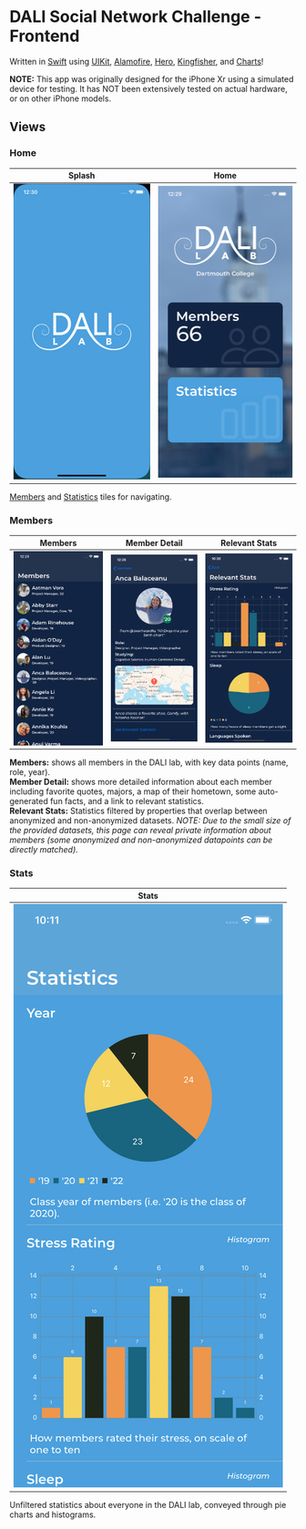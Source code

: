 # DALI Social Network Challenge - Frontend

Written in [Swift](https://developer.apple.com/swift/) using [UIKit](https://developer.apple.com/documentation/uikit), [Alamofire](https://github.com/Alamofire/Alamofire), [Hero](https://github.com/HeroTransitions/Hero), [Kingfisher](https://github.com/onevcat/Kingfisher), and [Charts](https://github.com/danielgindi/Charts)!

**NOTE:** This app was originally designed for the iPhone Xr using a simulated device for testing. It has NOT been extensively tested on actual hardware, or on other iPhone models.

## Views

### Home

| Splash | Home |
| --- | --- |
| ![Splash](demo_images/splash.png) | ![Home](demo_images/home.png) |

[Members]() and [Statistics]() tiles for navigating.

### Members

| Members | Member Detail | Relevant Stats |
| --- | --- | --- |
| ![Members](demo_images/members.png) | ![Member Detail](demo_images/memberDetail.png) | ![Relevant Stats](demo_images/relevantStats.png) |

**Members:** shows all members in the DALI lab, with key data points (name, role, year).  
**Member Detail:** shows more detailed information about each member including favorite quotes, majors, a map of their hometown, some auto-generated fun facts, and a link to relevant statistics.  
**Relevant Stats:** Statistics filtered by properties that overlap between anonymized and non-anonymized datasets. *NOTE: Due to the small size of the provided datasets, this page can reveal private information about members (some anonymized and non-anonymized datapoints can be directly matched).*


### Stats

| Stats | 
| --- |
| ![Stats](demo_images/stats.png)

Unfiltered statistics about everyone in the DALI lab, conveyed through pie charts and histograms.